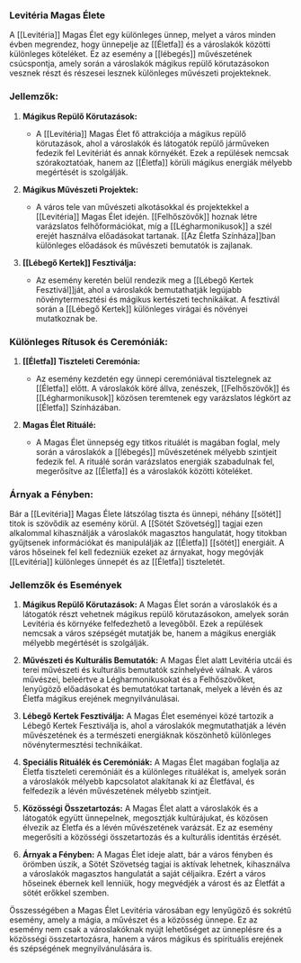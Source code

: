 ### Levitéria Magas Élete

A [[Levitéria]] Magas Élet egy különleges ünnep, melyet a város minden évben megrendez, hogy ünnepelje az [[Életfa]] és a városlakók közötti különleges köteléket. Ez az esemény a [[lébegés]] művészetének csúcspontja, amely során a városlakók mágikus repülő körutazásokon vesznek részt és részesei lesznek különleges művészeti projekteknek.

### Jellemzők:

1. **Mágikus Repülő Körutazások:**
   - A [[Levitéria]] Magas Élet fő attrakciója a mágikus repülő körutazások, ahol a városlakók és látogatók repülő járműveken fedezik fel Levitériát és annak környékét. Ezek a repülések nemcsak szórakoztatóak, hanem az [[Életfa]] körüli mágikus energiák mélyebb megértését is szolgálják.

2. **Mágikus Művészeti Projektek:**
   - A város tele van művészeti alkotásokkal és projektekkel a [[Levitéria]] Magas Élet idején. [[Felhőszövők]] hoznak létre varázslatos felhőformációkat, míg a [[Légharmonikusok]] a szél erejét használva előadásokat tartanak. [[Az Életfa Színháza]]ban különleges előadások és művészeti bemutatók is zajlanak.

3. **[[Lébegő Kertek]] Fesztiválja:**
   - Az esemény keretén belül rendezik meg a [[Lébegő Kertek Fesztivál]]ját, ahol a városlakók bemutathatják legújabb növénytermesztési és mágikus kertészeti technikáikat. A fesztivál során a [[Lébegő Kertek]] különleges virágai és növényei mutatkoznak be.

### Különleges Rítusok és Ceremóniák:

1. **[[Életfa]] Tiszteleti Ceremónia:**
   - Az esemény kezdetén egy ünnepi ceremóniával tisztelegnek az [[Életfa]] előtt. A városlakók köré állva, zenészek, [[Felhőszövők]] és [[Légharmonikusok]] közösen teremtenek egy varázslatos légkört az [[Életfa]] Színházában.

2. **Magas Élet Rituálé:**
   - A Magas Élet ünnepség egy titkos rituálét is magában foglal, mely során a városlakók a [[lébegés]] művészetének mélyebb szintjeit fedezik fel. A rituálé során varázslatos energiák szabadulnak fel, megerősítve az [[Életfa]] és a városlakók közötti köteléket.

### Árnyak a Fényben:

Bár a [[Levitéria]] Magas Élete látszólag tiszta és ünnepi, néhány [[sötét]] titok is szövődik az esemény körül. A [[Sötét Szövetség]] tagjai ezen alkalommal kihasználják a városlakók magasztos hangulatát, hogy titokban gyűjtsenek információkat és manipulálják az [[Életfa]] [[sötét]] energiáit. A város hőseinek fel kell fedezniük ezeket az árnyakat, hogy megóvják [[Levitéria]] különleges ünnepét és az [[Életfa]] tiszteletét.

### Jellemzők és Események

1. **Mágikus Repülő Körutazások:** A Magas Élet során a városlakók és a látogatók részt vehetnek mágikus repülő körutazásokon, amelyek során Levitéria és környéke felfedezhető a levegőből. Ezek a repülések nemcsak a város szépségét mutatják be, hanem a mágikus energiák mélyebb megértését is szolgálják.
    
2. **Művészeti és Kulturális Bemutatók:** A Magas Élet alatt Levitéria utcái és terei művészeti és kulturális bemutatók színhelyévé válnak. A város művészei, beleértve a Légharmonikusokat és a Felhőszövőket, lenyűgöző előadásokat és bemutatókat tartanak, melyek a lévén és az Életfa mágikus erejének megnyilvánulásai.
    
3. **Lébegő Kertek Fesztiválja:** A Magas Élet eseményei közé tartozik a Lébegő Kertek Fesztiválja is, ahol a városlakók megmutathatják a lévén művészetének és a természeti energiáknak köszönhető különleges növénytermesztési technikáikat.
    
4. **Speciális Rituálék és Ceremóniák:** A Magas Élet magában foglalja az Életfa tiszteleti ceremóniáit és a különleges rituálékat is, amelyek során a városlakók mélyebb kapcsolatot alakítanak ki az Életfával, és felfedezik a lévén művészetének mélyebb szintjeit.
    
5. **Közösségi Összetartozás:** A Magas Élet alatt a városlakók és a látogatók együtt ünnepelnek, megosztják kultúrájukat, és közösen élvezik az Életfa és a lévén művészetének varázsát. Ez az esemény megerősíti a közösségi összetartozás és a kulturális identitás érzését.
    
6. **Árnyak a Fényben:** A Magas Élet ideje alatt, bár a város fényben és örömben úszik, a Sötét Szövetség tagjai is aktívak lehetnek, kihasználva a városlakók magasztos hangulatát a saját céljaikra. Ezért a város hőseinek ébernek kell lenniük, hogy megvédjék a várost és az Életfát a sötét erőkkel szemben.
    

Összességében a Magas Élet Levitéria városában egy lenyűgöző és sokrétű esemény, amely a mágia, a művészet és a közösség ünnepe. Ez az esemény nem csak a városlakóknak nyújt lehetőséget az ünneplésre és a közösségi összetartozásra, hanem a város mágikus és spirituális erejének és szépségének megnyilvánulására is.